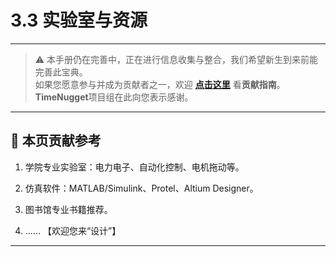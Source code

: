 # 3.3 实验室与资源

---

> ⚠️ 本手册仍在完善中，正在进行信息收集与整合，我们希望新生到来前能完善此宝典。  
> 如果您愿意参与并成为贡献者之一，欢迎 **[点击这里](/CONTRIBUTING)** 看**贡献指南**。  
> **TimeNugget**项目组在此向您表示感谢。  

---

## 📌 本页贡献参考

1. 学院专业实验室：电力电子、自动化控制、电机拖动等。

2. 仿真软件：MATLAB/Simulink、Protel、Altium Designer。

3. 图书馆专业书籍推荐。

4. ……  【欢迎您来“设计”】

---
